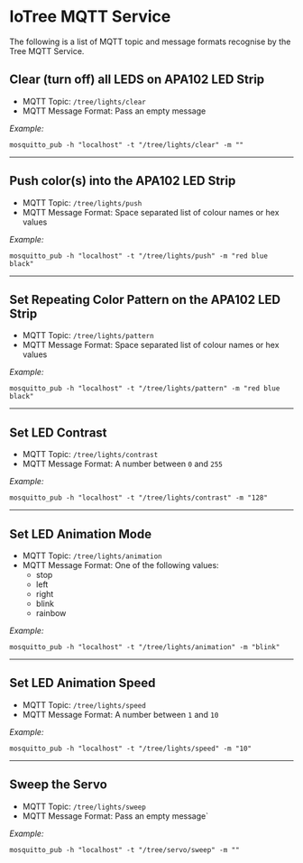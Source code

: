 # IoTree MQTT Service

The following is a list of MQTT topic and message formats recognise by the Tree MQTT Service.

## Clear (turn off) all LEDS on APA102 LED Strip

 * MQTT Topic: `/tree/lights/clear`
 * MQTT Message Format: Pass an empty message

*Example:*

`mosquitto_pub -h "localhost" -t "/tree/lights/clear" -m ""`

---

## Push color(s) into the APA102 LED Strip

 * MQTT Topic: `/tree/lights/push`
 * MQTT Message Format: Space separated list of colour names or hex values

*Example:*

`mosquitto_pub -h "localhost" -t "/tree/lights/push" -m "red blue black"`

---

## Set Repeating Color Pattern on the APA102 LED Strip

 * MQTT Topic: `/tree/lights/pattern`
 * MQTT Message Format: Space separated list of colour names or hex values

*Example:*

`mosquitto_pub -h "localhost" -t "/tree/lights/pattern" -m "red blue black"`

---

## Set LED Contrast

 * MQTT Topic: `/tree/lights/contrast`
 * MQTT Message Format: A number between `0` and `255`

*Example:*

`mosquitto_pub -h "localhost" -t "/tree/lights/contrast" -m "128"`

---

## Set LED Animation Mode


 * MQTT Topic: `/tree/lights/animation`
 * MQTT Message Format: One of the following values:
    * stop
    * left
    * right
    * blink
    * rainbow

*Example:*

`mosquitto_pub -h "localhost" -t "/tree/lights/animation" -m "blink"`

---

## Set LED Animation Speed


 * MQTT Topic: `/tree/lights/speed`
 * MQTT Message Format: A number between `1` and `10`

*Example:*

`mosquitto_pub -h "localhost" -t "/tree/lights/speed" -m "10"`

---

## Sweep the Servo

 * MQTT Topic: `/tree/lights/sweep`
 * MQTT Message Format: Pass an empty message`

*Example:*

`mosquitto_pub -h "localhost" -t "/tree/servo/sweep" -m ""`
